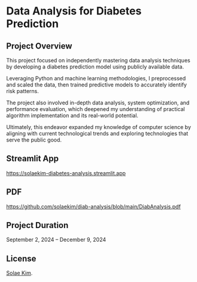 # Data Analysis for Diabetes Prediction
## Project Overview
This project focused on independently mastering data analysis techniques by developing a diabetes prediction model using publicly available data.

Leveraging Python and machine learning methodologies, I preprocessed and scaled the data, then trained predictive models to accurately identify risk patterns.

The project also involved in-depth data analysis, system optimization, and performance evaluation, which deepened my understanding of practical algorithm implementation and its real-world potential.

Ultimately, this endeavor expanded my knowledge of computer science by aligning with current technological trends and exploring technologies that serve the public good.
## Streamlit App
https://solaekim-diabetes-analysis.streamlit.app
## PDF
https://github.com/solaekim/diab-analysis/blob/main/DiabAnalysis.pdf
## Project Duration
September 2, 2024 – December 9, 2024
## License
[Solae Kim](https://github.com/solaekim/).
